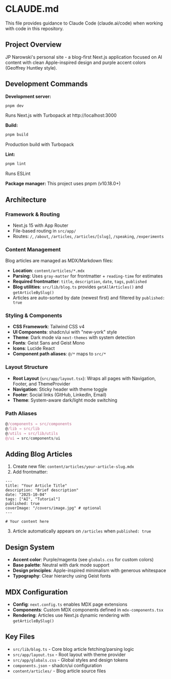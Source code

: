 # CLAUDE.md

This file provides guidance to Claude Code (claude.ai/code) when working with code in this repository.

## Project Overview

JP Narowski's personal site - a blog-first Next.js application focused on AI content with clean Apple-inspired design and purple accent colors (Geoffrey Huntley style).

## Development Commands

**Development server:**
```bash
pnpm dev
```
Runs Next.js with Turbopack at http://localhost:3000

**Build:**
```bash
pnpm build
```
Production build with Turbopack

**Lint:**
```bash
pnpm lint
```
Runs ESLint

**Package manager:** This project uses pnpm (v10.18.0+)

## Architecture

### Framework & Routing
- Next.js 15 with App Router
- File-based routing in `src/app/`
- Routes: `/`, `/about`, `/articles`, `/articles/[slug]`, `/speaking`, `/experiments`

### Content Management
Blog articles are managed as MDX/Markdown files:
- **Location**: `content/articles/*.mdx`
- **Parsing**: Uses `gray-matter` for frontmatter + `reading-time` for estimates
- **Required frontmatter**: `title`, `description`, `date`, `tags`, `published`
- **Blog utilities**: `src/lib/blog.ts` provides `getAllArticles()` and `getArticleBySlug()`
- Articles are auto-sorted by date (newest first) and filtered by `published: true`

### Styling & Components
- **CSS Framework**: Tailwind CSS v4
- **UI Components**: shadcn/ui with "new-york" style
- **Theme**: Dark mode via `next-themes` with system detection
- **Fonts**: Geist Sans and Geist Mono
- **Icons**: Lucide React
- **Component path aliases**: `@/*` maps to `src/*`

### Layout Structure
- **Root Layout** (`src/app/layout.tsx`): Wraps all pages with Navigation, Footer, and ThemeProvider
- **Navigation**: Sticky header with theme toggle
- **Footer**: Social links (GitHub, LinkedIn, Email)
- **Theme**: System-aware dark/light mode switching

### Path Aliases
```typescript
@/components → src/components
@/lib → src/lib
@/utils → src/lib/utils
@/ui → src/components/ui
```

## Adding Blog Articles

1. Create new file: `content/articles/your-article-slug.mdx`
2. Add frontmatter:
```mdx
---
title: "Your Article Title"
description: "Brief description"
date: "2025-10-04"
tags: ["AI", "Tutorial"]
published: true
coverImage: "/covers/image.jpg" # optional
---

# Your content here
```
3. Article automatically appears on `/articles` when `published: true`

## Design System

- **Accent color**: Purple/magenta (see `globals.css` for custom colors)
- **Base palette**: Neutral with dark mode support
- **Design principles**: Apple-inspired minimalism with generous whitespace
- **Typography**: Clear hierarchy using Geist fonts

## MDX Configuration

- **Config**: `next.config.ts` enables MDX page extensions
- **Components**: Custom MDX components defined in `mdx-components.tsx`
- **Rendering**: Articles use Next.js dynamic rendering with `getArticleBySlug()`

## Key Files

- `src/lib/blog.ts` - Core blog article fetching/parsing logic
- `src/app/layout.tsx` - Root layout with theme provider
- `src/app/globals.css` - Global styles and design tokens
- `components.json` - shadcn/ui configuration
- `content/articles/` - Blog article source files
